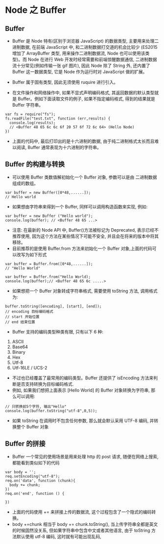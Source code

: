 # Node 之 Buffer

## Buffer

- Buffer 是 Node 特有(区别于浏览器 JavaScript) 的数据类型, 主要用来处理二进制数据, 在前端 JavaScript 中, 和二进制数据打交道的机会比较少 (ES2015 增加了 ArrayBuffer 类型, 用来操作二进制数据流, Node 也可以使用该类型)。而 Node 在进行 Web 开发时经常需要和前端惊醒数据通信, 二进制数据流十分常见(例如传输一张 gif 图片), 因此 Node 除了 String 外, 还内置了 Buffer 这一数据类型, 它是 Node 作为运行时对 JavaScript 做的扩展。

- Buffer 属于固有类型, 因此无须使用 ruquire 进行引入。
- 在文件操作和网络操作中, 如果不显式声明编码格式, 其返回数据的默认类型就是 Buffer。例如下面读取文件的例子, 如果不指定编码格式, 得到的结果就是 Buffer 字符串。

```
var fs = require("fs");
fs.readFile("test.txt", function (err,results) {
  console.log(results);
  // <Buffer 48 65 6c 6c 6f 20 57 6f 72 6c 64> (Hello Node)
})
```

- 上面的代码中, 最后打印出的是十六进制的数据, 由于纯二进制格式太长而且难以阅读, Buffer 通常表现为十六进制的字符串。

## Buffer 的构建与转换

- 可以使用 Buffer 类数值解初始化一个 Buffer 对象, 参数可以是由 二进制数据组成的数组。

```
var buffer = new Buffer([0*48,......]);
// Hello world
```

- 如果想由字符串来得到一个 Buffer, 同样可以调用构造函数来实现, 例如:

```
var buffer = new Buffer ("Hello world");
console.log(buffer); // <Buffer 48 65 ...>
```

- 注意: 在最新的 Node API 中, Buffer()方法被标记为 Deprecated, 表示已经不推荐使用, 因为这个方法在某些情况下可能不安全, 并且会在将来的版本中将其移除。
- 目前推荐的是使用 Buffer.from 方法来初始化一个 Buffer 对象,上面的代码可以改写为如下形式

```
var buffer = Buffer.from([0*48,......]);
// "Hello World"

var buffer = Buffer.from("Hello World);
console.log(buffer);// <Buffer 48 65 6c .....>
```

- 如果想把一个 Buffer 对象转成字符串格式, 需要使用 toString 方法, 调用格式为:

```
buffer.toString([encoding], [start], [end]);
// encoding 目标编码格式
// start 开始位置
// end 结束位置
```

- Buffer 支持的编码类型种类有限, 只有以下 6 种:

1. ASCII
2. Base64
3. Binary
4. Hex
5. Utf-8
6. Utf-16LE / UCS-2

- 不过也已经覆盖了最常用的编码类型。Buffer 还提供了 isEncoding 方法来判断是否支持转换为目标编码格式.
- 例如, 如果我们想把上面表示 [Hello World] 的 Buffer 对象转换为字符串, 那么可以调用:

```
// 只转换前5个字符, 输出"Hello"
console.log(buffer.toString("utf-8",0,5));
```

- 如果 toString 在调用时不包含任何参数, 那么就会默认采用 UTF-8 编码, 并转换整个 Buffer 对象

## Buffer 的拼接

- Buffer 一个常见的使用场景是用来处理 http 的 post 请求, 随便在网络上搜索, 都能看到类似如下的代码

```
var body = '';
req.setEncoding("utf-8");
req.on('data', function (chunk){
  body += chunk;
})
req.on('end', function () {

})
```

- 上面的代码使用 += 来拼接上传的数据流, 这个过程包含了一个隐式的编码转换。
- body +=chunk 相当于 body += chunk.toString(), 当上传字符串全都是英文的时候固然没关系, 但如果字符串中包含中文或者其他语言, 由于 toString 方法默认使用 utf-8 编码, 这时就有可能出现乱码,
